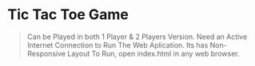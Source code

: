 # Tic Tac Toe Game 
> Can be Played in both 1 Player & 2 Players Version.
> Need an Active Internet Connection to Run The Web Aplication.
> Its has Non-Responsive Layout
To Run, open index.html in any web browser.
